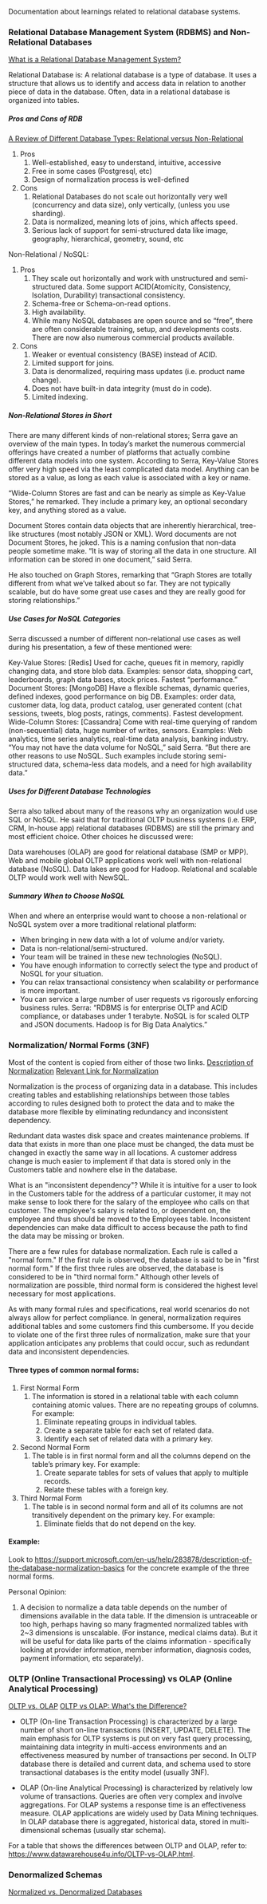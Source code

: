 Documentation about learnings related to relational database systems.

### Relational Database Management System (RDBMS) and Non-Relational Databases
[What is a Relational Database Management System?](https://www.codecademy.com/articles/what-is-rdbms-sql)

Relational Database is: A relational database is a type of database. It uses a structure that allows us to identify and access data in relation to another piece of data in the database. Often, data in a relational database is organized into tables. 

##### Pros and Cons of RDB
[A Review of Different Database Types: Relational versus Non-Relational](https://www.dataversity.net/review-pros-cons-different-databases-relational-versus-non-relational/#)

1. Pros
    1. Well-established, easy to understand, intuitive, accessive
    2. Free in some cases (Postgresql, etc)
    3. Design of normalization process is well-defined
2. Cons
    1. Relational Databases do not scale out horizontally very well (concurrency and data size), only vertically, (unless you use sharding).
    2. Data is normalized, meaning lots of joins, which affects speed.
    3. Serious lack of support for semi-structured data like image, geography, hierarchical, geometry, sound, etc

Non-Relational / NoSQL:
1. Pros
    1. They scale out horizontally and work with unstructured and semi-structured data. Some support ACID(Atomicity, Consistency, Isolation, Durability) transactional consistency.
    2. Schema-free or Schema-on-read options.
    3. High availability.
    4. While many NoSQL databases are open source and so “free”, there are often considerable training, setup, and developments costs. There are now also numerous commercial products available.
2. Cons
    1. Weaker or eventual consistency (BASE) instead of ACID.
    2. Limited support for joins.
    3. Data is denormalized, requiring mass updates (i.e. product name change).
    4. Does not have built-in data integrity (must do in code).
    5. Limited indexing.


##### Non-Relational Stores in Short

There are many different kinds of non-relational stores; Serra gave an overview of the main types. In today’s market the numerous commercial offerings have created a number of platforms that actually combine different data models into one system. According to Serra, Key-Value Stores offer very high speed via the least complicated data model. Anything can be stored as a value, as long as each value is associated with a key or name.

“Wide-Column Stores are fast and can be nearly as simple as Key-Value Stores,” he remarked. They include a primary key, an optional secondary key, and anything stored as a value.

Document Stores contain data objects that are inherently hierarchical, tree-like structures (most notably JSON or XML). Word documents are not Document Stores, he joked. This is a naming confusion that non-data people sometime make. “It is way of storing all the data in one structure. All information can be stored in one document,” said Serra.

He also touched on Graph Stores, remarking that “Graph Stores are totally different from what we’ve talked about so far. They are not typically scalable, but do have some great use cases and they are really good for storing relationships.”

##### Use Cases for NoSQL Categories

Serra discussed a number of different non-relational use cases as well during his presentation, a few of these mentioned were:

Key-Value Stores: [Redis] Used for cache, queues fit in memory, rapidly changing data, and store blob data. Examples: sensor data, shopping cart, leaderboards, graph data bases, stock prices. Fastest “performance.”
Document Stores: [MongoDB] Have a flexible schemas, dynamic queries, defined indexes, good performance on big DB. Examples: order data, customer data, log data, product catalog, user generated content (chat sessions, tweets, blog posts, ratings, comments). Fastest development.
Wide-Column Stores: [Cassandra] Come with real-time querying of random (non-sequential) data, huge number of writes, sensors. Examples: Web analytics, time series analytics, real-time data analysis, banking industry.
“You may not have the data volume for NoSQL,” said Serra.  “But there are other reasons to use NoSQL. Such examples include storing semi-structured data, schema-less data models, and a need for high availability data.”

##### Uses for Different Database Technologies

Serra also talked about many of the reasons why an organization would use SQL or NoSQL. He said that for traditional OLTP business systems (i.e. ERP, CRM, In-house app) relational databases (RDBMS) are still the primary and most efficient choice. Other choices he discussed were:

Data warehouses (OLAP) are good for relational database (SMP or MPP).
Web and mobile global OLTP applications work well with non-relational database (NoSQL).
Data lakes are good for Hadoop.
Relational and scalable OLTP would work well with NewSQL.

##### Summary When to Choose NoSQL

When and where an enterprise would want to choose a non-relational or NoSQL system over a more traditional relational platform:

  * When bringing in new data with a lot of volume and/or variety.
  * Data is non-relational/semi-structured.
  * Your team will be trained in these new technologies (NoSQL).
  * You have enough information to correctly select the type and product of NoSQL for your situation.
  * You can relax transactional consistency when scalability or performance is more important.
  * You can service a large number of user requests vs rigorously enforcing business rules.
Serra: “RDBMS is for enterprise OLTP and ACID compliance, or databases under 1 terabyte. NoSQL is for scaled OLTP and JSON documents. Hadoop is for Big Data Analytics.”

### Normalization/ Normal Forms (3NF)
Most of the content is copied from either of those two links.
[Description of Normalization](https://support.microsoft.com/en-us/help/283878/description-of-the-database-normalization-basics)
[Relevant Link for Normalization](https://www.essentialsql.com/get-ready-to-learn-sql-database-normalization-explained-in-simple-english/)

Normalization is the process of organizing data in a database. This includes creating tables and establishing relationships between those tables according to rules designed both to protect the data and to make the database more flexible by eliminating redundancy and inconsistent dependency.

Redundant data wastes disk space and creates maintenance problems. If data that exists in more than one place must be changed, the data must be changed in exactly the same way in all locations. A customer address change is much easier to implement if that data is stored only in the Customers table and nowhere else in the database. 

What is an "inconsistent dependency"? While it is intuitive for a user to look in the Customers table for the address of a particular customer, it may not make sense to look there for the salary of the employee who calls on that customer. The employee's salary is related to, or dependent on, the employee and thus should be moved to the Employees table. Inconsistent dependencies can make data difficult to access because the path to find the data may be missing or broken. 

There are a few rules for database normalization. Each rule is called a "normal form." If the first rule is observed, the database is said to be in "first normal form." If the first three rules are observed, the database is considered to be in "third normal form." Although other levels of normalization are possible, third normal form is considered the highest level necessary for most applications. 

As with many formal rules and specifications, real world scenarios do not always allow for perfect compliance. In general, normalization requires additional tables and some customers find this cumbersome. If you decide to violate one of the first three rules of normalization, make sure that your application anticipates any problems that could occur, such as redundant data and inconsistent dependencies. 

#### Three types of common normal forms:

1. First Normal Form
    1. The information is stored in a relational table with each column containing atomic values. There are no repeating groups of columns. For example:
        1. Eliminate repeating groups in individual tables.
        2. Create a separate table for each set of related data.
        3. Identify each set of related data with a primary key.
2. Second Normal Form
    1. The table is in first normal form and all the columns depend on the table’s primary key. For example:
        1. Create separate tables for sets of values that apply to multiple records.
        2. Relate these tables with a foreign key.
3. Third Normal Form
    1. The table is in second normal form and all of its columns are not transitively dependent on the primary key. For example:
        1. Eliminate fields that do not depend on the key.


#### Example:
Look to https://support.microsoft.com/en-us/help/283878/description-of-the-database-normalization-basics for the concrete example of the three normal forms.

Personal Opinion:
1. A decision to normalize a data table depends on the number of dimensions available in the data table. If the dimension is untraceable or too high, perhaps having so many fragmented normalized tables with 2~3 dimensions is unscalable. (For instance, medical claims data). But it will be useful for data like parts of the claims information - specifically looking at provider information, member information, diagnosis codes, payment information, etc separately).



### OLTP (Online Transactional Processing) vs OLAP (Online Analytical Processing)
[OLTP vs. OLAP](https://www.datawarehouse4u.info/OLTP-vs-OLAP.html)
[OLTP vs OLAP: What's the Difference?](https://www.guru99.com/oltp-vs-olap.html)

- OLTP (On-line Transaction Processing) is characterized by a large number of short on-line transactions (INSERT, UPDATE, DELETE). The main emphasis for OLTP systems is put on very fast query processing, maintaining data integrity in multi-access environments and an effectiveness measured by number of transactions per second. In OLTP database there is detailed and current data, and schema used to store transactional databases is the entity model (usually 3NF). 

- OLAP (On-line Analytical Processing) is characterized by relatively low volume of transactions. Queries are often very complex and involve aggregations. For OLAP systems a response time is an effectiveness measure. OLAP applications are widely used by Data Mining techniques. In OLAP database there is aggregated, historical data, stored in multi-dimensional schemas (usually star schema). 

For a table that shows the differences between OLTP and OLAP, refer to: https://www.datawarehouse4u.info/OLTP-vs-OLAP.html.

### Denormalized Schemas
[Normalized vs. Denormalized Databases](https://medium.com/@katedoesdev/normalized-vs-denormalized-databases-210e1d67927d)
